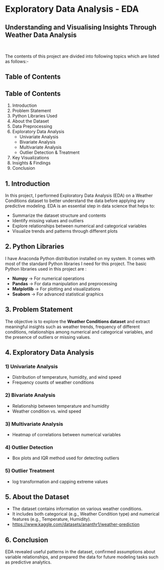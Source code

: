# Exploratory Data Analysis - EDA

## Understanding and Visualising Insights Through Weather Data Analysis

&nbsp; &nbsp; &nbsp; &nbsp;



The contents of this project are divided into following topics which are listed as follows:- 



## Table of Contents


## Table of Contents
1. Introduction  
2. Problem Statement  
3. Python Libraries Used  
4. About the Dataset  
5. Data Preprocessing  
6. Exploratory Data Analysis  
   - Univariate Analysis  
   - Bivariate Analysis  
   - Multivariate Analysis  
   - Outlier Detection & Treatment
7. Key Visualizations  
8. Insights & Findings  
9. Conclusion


## 1.  Introduction
In this project, I performed Exploratory Data Analysis (EDA) on a Weather Conditions dataset to better understand the data before applying any predictive modeling.
EDA is an essential step in data science that helps to: 
   - Summarize the dataset structure and contents
   - Identify missing values and outliers
   - Explore relationships between numerical and categorical variables
   - Visualize trends and patterns through different plots


## 2. Python Libraries

I have Anaconda Python distribution installed on my system. It comes with most of the standard Python libraries I need for this project. The basic Python libraries used in this project are :
- **Numpy** → For numerical operations  
- **Pandas** → For data manipulation and preprocessing  
- **Matplotlib** → For plotting and visualizations  
- **Seaborn** → For advanced statistical graphics


## 3. Problem Statement

The objective is to explore the **Weather Conditions dataset** and extract meaningful insights such as weather trends, frequency of different conditions, relationships among numerical and categorical variables, and the presence of outliers or missing values.


## 4. Exploratory Data Analysis

### 1) Univariate Analysis
- Distribution of temperature, humidity, and wind speed  
- Frequency counts of weather conditions  

### 2) Bivariate Analysis
- Relationship between temperature and humidity  
- Weather condition vs. wind speed  

### 3) Multivariate Analysis
- Heatmap of correlations between numerical variables  

### 4) Outlier Detection
- Box plots and IQR method used for detecting outliers

### 5) Outlier Treatment
- log transformation and capping extreme values



## 5. About the Dataset
- The dataset contains information on various weather conditions.  
- It includes both categorical (e.g., Weather Condition type) and numerical features (e.g., Temperature, Humidity).
- https://www.kaggle.com/datasets/ananthr1/weather-prediction




## 6. Conclusion
EDA revealed useful patterns in the dataset, confirmed assumptions about variable relationships, and prepared the data for future modeling tasks such as predictive analytics.










